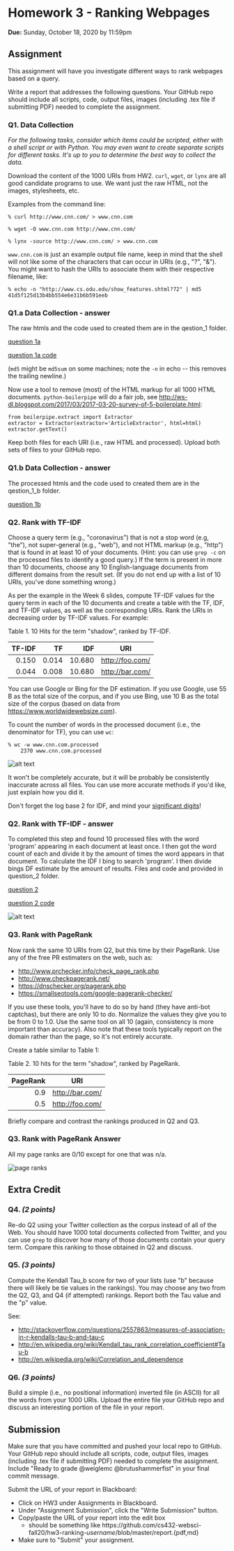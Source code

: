 # Homework 3 - Ranking Webpages
**Due:** Sunday, October 18, 2020 by 11:59pm

## Assignment

This assignment will have you investigate different ways to rank webpages based on a query.  

Write a report that addresses the following questions.  Your GitHub repo should include all scripts, code, output files, images (including .tex file if submitting PDF) needed to complete the assignment.

### Q1. Data Collection

*For the following tasks, consider which items could be scripted, either with a shell script or with Python.  You may even want to create separate scripts for different tasks.  It's up to you to determine the best way to collect the data.*

Download the content of the 1000 URIs from HW2.  `curl`, `wget`, or `lynx` are all good candidate programs to use.  We want just the raw HTML, not the images, stylesheets, etc.

Examples from the command line:

`% curl http://www.cnn.com/ > www.cnn.com`

`% wget -O www.cnn.com http://www.cnn.com/`

`% lynx -source http://www.cnn.com/ > www.cnn.com`

<nolink>`www.cnn.com` is just an example output file name, keep in mind that the shell will not like some of the characters that can occur
in URIs (e.g., "?", "&").  You might want to hash the URIs to associate them with their respective filename, like:

```
% echo -n "http://www.cs.odu.edu/show_features.shtml?72" | md5 
41d5f125d13b4bb554e6e31b6b591eeb
```
### Q1.a Data Collection - answer
The raw htmls and the code used to created them are in the qestion_1 folder.

[question 1a](./question_1)

[question 1a code](./question_1/raw_HTML.ipynb)


(`md5` might be `md5sum` on some machines; note the `-n` in echo -- this removes the trailing newline.)

Now use a tool to remove (most) of the HTML markup for all 1000 HTML documents. `python-boilerpipe` will do a fair job, see 
http://ws-dl.blogspot.com/2017/03/2017-03-20-survey-of-5-boilerplate.html:

```{python}
from boilerpipe.extract import Extractor
extractor = Extractor(extractor='ArticleExtractor', html=html)
extractor.getText()
```

Keep both files for each URI (i.e., raw HTML and processed). Upload both sets of files to your GitHub repo.

### Q1.b Data Collection - answer
The processed htmls and the code used to created them are in the qestion_1_b folder.

[question 1b](./question_1_b)

### Q2. Rank with TF-IDF

Choose a query term (e.g., "coronavirus") that is not a stop word (e.g, "the"), not super-general (e.g., "web"), and not HTML markup (e.g., "http") that is found in at least 10 of your documents. (Hint: you can use `grep -c` on the processed files to identify a good query.)  If the term is present in more than 10 documents, choose any 10 English-language documents from different domains from the result set.  (If you do not end up with a list of 10 URIs, you've done something wrong.)

As per the example in the Week 6 slides, compute TF-IDF values for the query term in each of the 10 documents and create a table with the
TF, IDF, and TF-IDF values, as well as the corresponding URIs.  Rank the URIs in decreasing order by TF-IDF values.  For
example:

Table 1. 10 Hits for the term "shadow", ranked by TF-IDF.

|TF-IDF	|TF	|IDF	|URI
|------:|--:|---:|---
|0.150	|0.014	|10.680	|http://foo.com/
|0.044	|0.008	|10.680	|http://bar.com/

You can use Google or Bing for the DF estimation.  If you use Google, use 55 B as the total size of the corpus, and if you use Bing, use 10 B as the total size of the corpus (based on data from https://www.worldwidewebsize.com).

To count the number of words in the processed document (i.e., the denominator for TF), you can use `wc`:

```
% wc -w www.cnn.com.processed
    2370 www.cnn.com.processed
```

![alt text](./question_2/word_count.png)

It won't be completely accurate, but it will be probably be consistently inaccurate across all files.  You can use more 
accurate methods if you'd like, just explain how you did it.  



Don't forget the log base 2 for IDF, and mind your [significant digits](https://en.wikipedia.org/wiki/Significant_figures#Rounding_and_decimal_places)!

### Q2. Rank with TF-IDF - answer
To completed this step and found 10 processed files with the word 'program' appearing in each document at least once. I then got the word count of each and divide it by the amount of times the word appears in that document. To calculate the IDF I bing to search 'program'. I then divide bings DF estimate by the amount of results. Files and code and provided in question_2 folder.

[question 2](./question_2)

[question 2 code](./question_2/raw_TF-IDF_calculator.ipynb)


![alt text](./question_2/TF-IDF.png)

### Q3. Rank with PageRank

Now rank the same 10 URIs from Q2, but this time by their PageRank.  Use any of the free PR estimaters on the web,
such as:
* http://www.prchecker.info/check_page_rank.php
* http://www.checkpagerank.net/
* https://dnschecker.org/pagerank.php
* https://smallseotools.com/google-pagerank-checker/

If you use these tools, you'll have to do so by hand (they have anti-bot captchas), but there are only 10 to do.  Normalize the
values they give you to be from 0 to 1.0.  Use the same tool on all 10 (again, consistency is more important than accuracy).  Also
note that these tools typically report on the domain rather than the page, so it's not entirely accurate.  

Create a table similar to Table 1:

Table 2.  10 hits for the term "shadow", ranked by PageRank.

|PageRank	|URI
|-----:|---
|0.9|		http://bar.com/
|0.5	|	http://foo.com/

Briefly compare and contrast the rankings produced in Q2 and Q3.

### Q3. Rank with PageRank Answer

All my page ranks are 0/10 except for one that was n/a.


![page ranks](./question_3/PageRanks.png)

## Extra Credit

### Q4. *(2 points)*
Re-do Q2 using your Twitter collection as the corpus instead of all of the Web. You should have 1000 total documents collected from Twitter, and you can use `grep` to discover how many of those documents contain your query term.  Compare this ranking to those obtained in Q2 and discuss.

### Q5. *(3 points)* 
Compute the Kendall Tau_b score for two of your lists (use "b" because there will likely be tie values in the rankings). You may choose any two from the Q2, Q3, and Q4 (if attempted) rankings.  Report both the Tau value and the "p" value.

See: 
* http://stackoverflow.com/questions/2557863/measures-of-association-in-r-kendalls-tau-b-and-tau-c
* http://en.wikipedia.org/wiki/Kendall_tau_rank_correlation_coefficient#Tau-b
* http://en.wikipedia.org/wiki/Correlation_and_dependence

### Q6. *(3 points)*  
Build a simple (i.e., no positional information) inverted file (in ASCII) for all the words from your 1000 URIs.  Upload the entire file your GitHub repo and discuss an interesting portion of the file in your report.

## Submission

Make sure that you have committed and pushed your local repo to GitHub.  Your GitHub repo should include all scripts, code, output files, images (including .tex file if submitting PDF) needed to complete the assignment. Include "Ready to grade @weiglemc @brutushammerfist" in your final commit message.

Submit the URL of your report in Blackboard:

* Click on HW3 under Assignments in Blackboard.
* Under "Assignment Submission", click the "Write Submission" button.
* Copy/paste the URL of your report into the edit box
  * should be something like https<nolink>://github.com/cs432-websci-fall20/hw3-ranking-*username*/blob/master/report.{pdf,md}
* Make sure to "Submit" your assignment.
